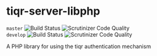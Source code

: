 # tiqr-server-libphp
`master` ![Build Status](https://app.travis-ci.com/SURFnet/tiqr-server-libphp.svg?branch=master)
![Scrutinizer Code Quality](https://scrutinizer-ci.com/g/SURFnet/tiqr-server-libphp/badges/quality-score.png?b=master)<br>
`develop` ![Build Status](https://app.travis-ci.com/SURFnet/tiqr-server-libphp.svg?branch=develop)
![Scrutinizer Code Quality](https://scrutinizer-ci.com/g/SURFnet/tiqr-server-libphp/badges/quality-score.png?b=develop)

A PHP library for using the tiqr authentication mechanism
